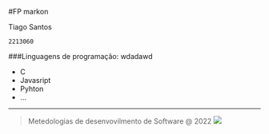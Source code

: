 #FP markon

Tiago Santos

``2213060``

###Linguagens de programação:
wdadawd
* C
* Javasript
* Pyhton
* ...


---

>Metedologias de desenvovilmento de Software @ 2022
![](https://www.ipleiria.pt/wp-content/themes/ipleiria/img/logo_ipl_header.png)